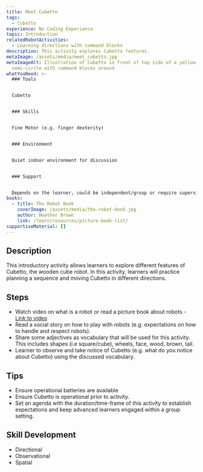 ```yaml
---
title: Meet Cubetto
tags:
  - Cubetto
experience: No Coding Experience
topic: Introduction
relatedRobotActivities:
  - Learning directions with command blocks
description: This activity explores Cubetto features.
metaImage: /assets/media/meet_cubetto.jpg
metaImageAlt: Illustration of Cubetto in front of top side of a yellow
  semi-circle with command blocks around
whatYouNeed: >-
  ### Tools


  Cubetto


  ### Skills


  Fine Motor (e.g. finger dexterity)


  ### Environment


  Quiet indoor environment for discussion


  ### Support


  Depends on the learner, could be independent/group or require supervision/facilitation as necessary
books:
  - title: The Robot Book
    coverImage: /assets/media/the-robot-book.jpg
    author: Heather Brown
    link: /learn/resources/picture-book-list/
supportiveMaterial: []
---
```

## Description

This introductory activity allows learners to explore different features of Cubetto, the wooden cube robot. In this activity, learners will practice planning a sequence and moving Cubetto in different directions. 

## Steps

* Watch video on what is a robot or read a picture book about robots - [Link to video](<https://www.youtube.com/watch?v=6iJu9-8pjcQ&t=11s >) 
* Read a social story on how to play with robots (e.g. expectations on how to handle and respect robots).
* Share some adjectives as vocabulary that will be used for this activity. This includes shapes (i.e square/cube), wheels, face, wood, brown, tail.
* Learner to observe and take notice of Cubetto (e.g. what do you notice about Cubetto) using the discussed vocabulary.

## Tips

* Ensure operational batteries are available 
* Ensure Cubetto is operational prior to activity.
* Set an agenda with the duration/time-frame of this activity to establish expectations and keep advanced learners engaged within a group setting.

## Skill Development

* Directional
* Observational
* Spatial
